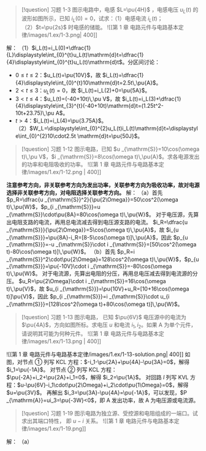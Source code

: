 > [!question] 习题 1-3
> 图示电路中，电感 $L=\pu{4H}$ ，电感电压 $u_L(t)$ 的波形如图所示，已知 $i_L(0)=0$，试求：（1）电感电流 $i_L(t)$；（2）$t=\pu{2s}$ 时电感的储能。
> ![[第 1 章 电路元件与电路基本定律/images/1.ex/1-3.png| 400]]

解：
（1）$i_L(t)=i_L(0)+\dfrac{1}{L}\displaystyle\int_{0}^{t}u_L(t)\mathrm{d}t=\dfrac{1}{4}\displaystyle\int_{0}^{t}u_L(t)\mathrm{d}t$。分区间讨论：
- $0\le t\le 2$：$u_L(t)=\pu{10V}$，故 $i_L(t)=\dfrac{1}{4}\displaystyle\int_{0}^{t}10\mathrm{d}t=2.5t\,\pu{A}$。
- $2<t\le3$：$u_L(t)=0$，故 $i_L(t)=i_L(2)+0=\pu{5A}$。
- $3<t\le4$：$u_L(t)=(-40+10t)\,\pu V$，故 $i_L(t)=i_L(3)+\dfrac{1}{4}\displaystyle\int_{3}^{t}(-40+10t)\mathrm{d}t=(1.25t^2-10t+23.75)\,\pu A$。
- $t>4$：$i_L(t)=i_L(4)=\pu{3.75A}$。
（2）$W_L=\displaystyle\int_{0}^{2}u_L(t)i_L(t)\mathrm{d}t=\displaystyle\int_{0}^{2}10\cdot2.5t \mathrm{d}t=\pu{50J}$。

> [!question] 习题 1-12
> 图示电路，已知 $u _{\mathrm{S}}=10\cos(\omega t)\,\pu V$，$i _{\mathrm{S}}=8\cos(\omega t)\,\pu{A}$。求各电源发出的功率和电阻吸收的功率。
> ![[第 1 章 电路元件与电路基本定律/images/1.ex/1-12.png | 400]]

**注意参考方向，非关联参考方向为发出功率，关联参考方向为吸收功率，故对电源选择非关联参考方向，对电阻选择关联参考方向。**
解：
（a）首先 $p_R=\dfrac{u _{\mathrm{S}}^2}{\pu{2\Omega}}=50\cos^2(\omega t)\,\pu{W}$，$p_{i _{\mathrm{S}}}=u _{\mathrm{S}}\cdot\pu{8A}=80\cos(\omega t)\,\pu{W}$。
对于电压源，先算出电阻支路的电流，再用总电流减去得到电压源支路的电流。
$i_R=\dfrac{u _{\mathrm{S}}}{\pu{2\Omega}}=5\cos(\omega t)\,\pu{A}$，故 $i_{u _{\mathrm{S}}}=\pu{8A}-i_R=[8-5\cos(\omega t)]\,\pu{A}$，因此 $p_{u _{\mathrm{S}}}=-u _{\mathrm{S}}\cdot i _{\mathrm{S}}=[50\cos^2(\omega t)-80\cos(\omega t)]\,\pu{W}$。
（b）首先 $p_R=i _{\mathrm{S}}^2\cdot\pu{2\Omega}=128\cos^2(\omega t)\,\pu{W}$，$p_{u _{\mathrm{S}}}=\pu{-10V}\cdot i _{\mathrm{S}}=-80\cos(\omega t)\,\pu{W}$。
对于电流源，先算出电阻的分压，再用总电压减去得到电流源的分压。
$u_R=\pu{2\Omega}\cdot i _{\mathrm{S}}=16\cos(\omega t)\,\pu{V}$，故 $u_{i _{\mathrm{S}}}=\pu{10V}+u_R=[10+16\cos(\omega t)]\pu{V}$，因此 $p_{i _{\mathrm{S}}}=i _{\mathrm{S}}\cdot u_{i _{\mathrm{S}}}=[128\cos^2(\omega t)+80\cos(\omega t)]\,\pu{W}$。

> [!question] 习题 1-13
> 图示电路， 已知 $\pu{6V}$ 电压源中的电流为 $\pu{4A}$，方向如图所标。求电压 $u$ 和电流 $i_1,i_2$。如果 A 为单个元件，请说明其可能为何种元件。
> ![[第 1 章 电路元件与电路基本定律/images/1.ex/1-13.png | 400]]

![[第 1 章 电路元件与电路基本定律/images/1.ex/1-13-solution.png| 400]]
如图，对节点 ① 列写 KCL 方程：$-i_1-\pu{2A}+\pu{4A}-\pu{3A}=0$，解得 $i_1=\pu{-1A}$。
对节点 ② 列写 KCL 方程：$\pu{-2A}+i_2+\pu{2A}+i_1=0$，解得 $i_2=\pu{1A}$。
对回路 $l$ 列写 KVL 方程：$u-\pu{6V}-i_1\cdot\pu{2\Omega}+i_2\cdot\pu{1\Omega}=0$，解得 $u=\pu{3V}$。
再解出 $i_3=\pu{3A}-\pu{4A}=\pu{-1A}$，可以发现，$P _{\mathrm{A}}=ui_3=\pu{-3W}<0$，即 A 发出功率，故 A 为电压源或电流源。

> [!question] 习题 1-19
> 图示电路为独立源、受控源和电阻组成的一端口。试求出其端口特性， 即 $u-i$ 关系。
> ![[第 1 章 电路元件与电路基本定律/images/1.ex/1-19.png]]

解：
（a）